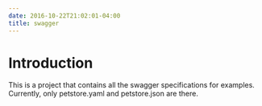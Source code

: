 ```yaml
---
date: 2016-10-22T21:02:01-04:00
title: swagger
---
```


# Introduction

This is a project that contains all the swagger specifications for examples. Currently, only petstore.yaml and petstore.json are there.